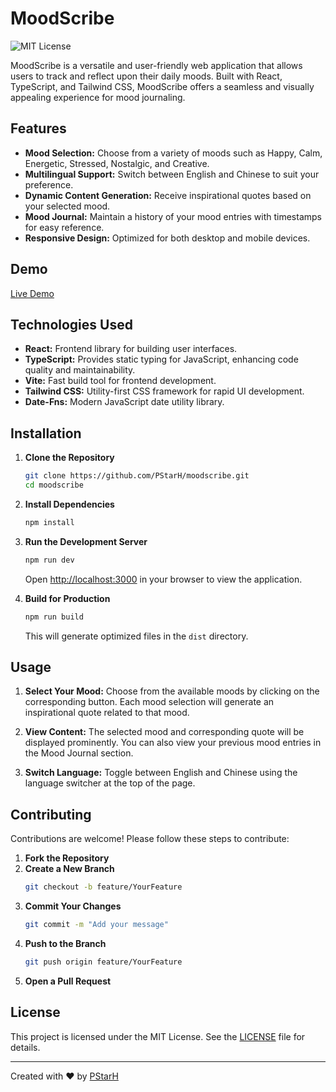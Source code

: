 # MoodScribe

![MIT License](https://img.shields.io/badge/License-MIT-yellow.svg)

MoodScribe is a versatile and user-friendly web application that allows users to track and reflect upon their daily moods. Built with React, TypeScript, and Tailwind CSS, MoodScribe offers a seamless and visually appealing experience for mood journaling.

## Features

- **Mood Selection:** Choose from a variety of moods such as Happy, Calm, Energetic, Stressed, Nostalgic, and Creative.
- **Multilingual Support:** Switch between English and Chinese to suit your preference.
- **Dynamic Content Generation:** Receive inspirational quotes based on your selected mood.
- **Mood Journal:** Maintain a history of your mood entries with timestamps for easy reference.
- **Responsive Design:** Optimized for both desktop and mobile devices.

## Demo

[Live Demo](https://mood-scribe.vercel.app/)


## Technologies Used

- **React:** Frontend library for building user interfaces.
- **TypeScript:** Provides static typing for JavaScript, enhancing code quality and maintainability.
- **Vite:** Fast build tool for frontend development.
- **Tailwind CSS:** Utility-first CSS framework for rapid UI development.
- **Date-Fns:** Modern JavaScript date utility library.

## Installation

1. **Clone the Repository**
   ```bash
   git clone https://github.com/PStarH/moodscribe.git
   cd moodscribe
   ```

2. **Install Dependencies**
   ```bash
   npm install
   ```

3. **Run the Development Server**
   ```bash
   npm run dev
   ```
   Open [http://localhost:3000](http://localhost:3000) in your browser to view the application.

4. **Build for Production**
   ```bash
   npm run build
   ```
   This will generate optimized files in the `dist` directory.

## Usage

1. **Select Your Mood:**
   Choose from the available moods by clicking on the corresponding button. Each mood selection will generate an inspirational quote related to that mood.

2. **View Content:**
   The selected mood and corresponding quote will be displayed prominently. You can also view your previous mood entries in the Mood Journal section.

3. **Switch Language:**
   Toggle between English and Chinese using the language switcher at the top of the page.

## Contributing

Contributions are welcome! Please follow these steps to contribute:

1. **Fork the Repository**
2. **Create a New Branch**
   ```bash
   git checkout -b feature/YourFeature
   ```
3. **Commit Your Changes**
   ```bash
   git commit -m "Add your message"
   ```
4. **Push to the Branch**
   ```bash
   git push origin feature/YourFeature
   ```
5. **Open a Pull Request**

## License

This project is licensed under the MIT License. See the [LICENSE](./LICENSE) file for details.

---

Created with ❤️ by [PStarH](https://github.com/PStarH)
